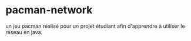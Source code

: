 # pacman-network
un jeu pacman réalisé pour un projet étudiant afin d'apprendre à utiliser le réseau en java.
